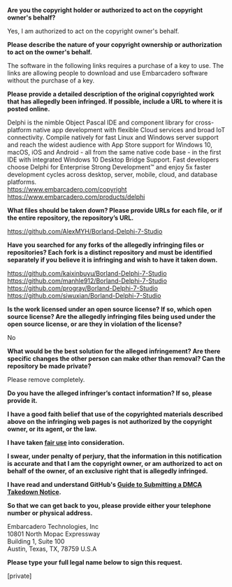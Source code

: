 **Are you the copyright holder or authorized to act on the copyright owner's behalf?**

Yes, I am authorized to act on the copyright owner's behalf.

**Please describe the nature of your copyright ownership or authorization to act on the owner's behalf.**

The software in the following links requires a purchase of a key to use. The links are allowing people to download and use Embarcadero software without the purchase of a key.

**Please provide a detailed description of the original copyrighted work that has allegedly been infringed. If possible, include a URL to where it is posted online.**

Delphi is the nimble Object Pascal IDE and component library for cross-platform native app development with flexible Cloud services and broad IoT connectivity. Compile natively for fast Linux and Windows server support and reach the widest audience with App Store support for Windows 10, macOS, iOS and Android - all from the same native code base - in the first IDE with integrated Windows 10 Desktop Bridge Support. Fast developers choose Delphi for Enterprise Strong Development™ and enjoy 5x faster development cycles across desktop, server, mobile, cloud, and database platforms.  
https://www.embarcadero.com/copyright  
https://www.embarcadero.com/products/delphi

**What files should be taken down? Please provide URLs for each file, or if the entire repository, the repository’s URL.**

https://github.com/AlexMYH/Borland-Delphi-7-Studio

**Have you searched for any forks of the allegedly infringing files or repositories? Each fork is a distinct repository and must be identified separately if you believe it is infringing and wish to have it taken down.**

https://github.com/kaixinbuyu/Borland-Delphi-7-Studio  
https://github.com/manhle912/Borland-Delphi-7-Studio  
https://github.com/progray/Borland-Delphi-7-Studio  
https://github.com/siwuxian/Borland-Delphi-7-Studio

**Is the work licensed under an open source license? If so, which open source license? Are the allegedly infringing files being used under the open source license, or are they in violation of the license?**

No

**What would be the best solution for the alleged infringement? Are there specific changes the other person can make other than removal? Can the repository be made private?**

Please remove completely.

**Do you have the alleged infringer’s contact information? If so, please provide it.**

**I have a good faith belief that use of the copyrighted materials described above on the infringing web pages is not authorized by the copyright owner, or its agent, or the law.**

**I have taken <a href="https://www.lumendatabase.org/topics/22">fair use</a> into consideration.**

**I swear, under penalty of perjury, that the information in this notification is accurate and that I am the copyright owner, or am authorized to act on behalf of the owner, of an exclusive right that is allegedly infringed.**

**I have read and understand GitHub's <a href="https://docs.github.com/articles/guide-to-submitting-a-dmca-takedown-notice/">Guide to Submitting a DMCA Takedown Notice</a>.**

**So that we can get back to you, please provide either your telephone number or physical address.**

Embarcadero Technologies, Inc  
10801 North Mopac Expressway  
Building 1, Suite 100  
Austin, Texas, TX, 78759 U.S.A

**Please type your full legal name below to sign this request.**

[private]
